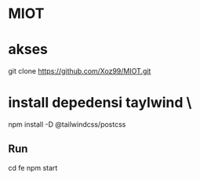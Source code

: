 # MIOT

# akses
git clone https://github.com/Xoz99/MIOT.git

# install depedensi taylwind \
npm install -D @tailwindcss/postcss

## Run 
cd fe
npm start

